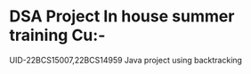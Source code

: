 # DSA  Project In house summer training Cu:-
UID-22BCS15007,22BCS14959
Java project using backtracking
